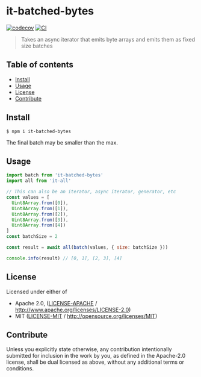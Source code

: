 # it-batched-bytes <!-- omit in toc -->

[![codecov](https://img.shields.io/codecov/c/github/achingbrain/it.svg?style=flat-square)](https://codecov.io/gh/achingbrain/it)
[![CI](https://img.shields.io/github/workflow/status/achingbrain/it/test%20&%20maybe%20release/master?style=flat-square)](https://github.com/achingbrain/it/actions/workflows/js-test-and-release.yml)

> Takes an async iterator that emits byte arrays and emits them as fixed size batches

## Table of contents <!-- omit in toc -->

- [Install](#install)
- [Usage](#usage)
- [License](#license)
- [Contribute](#contribute)

## Install

```console
$ npm i it-batched-bytes
```

The final batch may be smaller than the max.

## Usage

```javascript
import batch from 'it-batched-bytes'
import all from 'it-all'

// This can also be an iterator, async iterator, generator, etc
const values = [
  Uint8Array.from([0]),
  Uint8Array.from([1]),
  Uint8Array.from([2]),
  Uint8Array.from([3]),
  Uint8Array.from([4])
]
const batchSize = 2

const result = await all(batch(values, { size: batchSize }))

console.info(result) // [0, 1], [2, 3], [4]
```

## License

Licensed under either of

- Apache 2.0, ([LICENSE-APACHE](LICENSE-APACHE) / <http://www.apache.org/licenses/LICENSE-2.0>)
- MIT ([LICENSE-MIT](LICENSE-MIT) / <http://opensource.org/licenses/MIT>)

## Contribute

Unless you explicitly state otherwise, any contribution intentionally submitted for inclusion in the work by you, as defined in the Apache-2.0 license, shall be dual licensed as above, without any additional terms or conditions.
